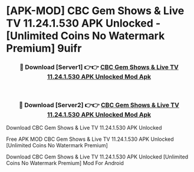 # [APK-MOD] CBC Gem  Shows & Live TV 11.24.1.530 APK Unlocked - [Unlimited Coins No Watermark Premium] 9uifr



<div align="center">
<h3>🔴 Download [Server1] 👉👉 <a href="https://momento.my/?title=CBC_Gem__Shows_&_Live_TV_11.24.1.530_APK_Unlocked">CBC Gem  Shows & Live TV 11.24.1.530 APK Unlocked Mod Apk</a></h3><br>

<h3>🔴 Download [Server2] 👉👉 <a href="https://momento.my/?title=CBC_Gem__Shows_&_Live_TV_11.24.1.530_APK_Unlocked">CBC Gem  Shows & Live TV 11.24.1.530 APK Unlocked Mod Apk</a></h3>
</div>



Download CBC Gem  Shows & Live TV 11.24.1.530 APK Unlocked 

Free APK MOD CBC Gem  Shows & Live TV 11.24.1.530 APK Unlocked [Unlimited Coins No Watermark Premium]

Download CBC Gem  Shows & Live TV 11.24.1.530 APK Unlocked [Unlimited Coins No Watermark Premium] Mod For Android
